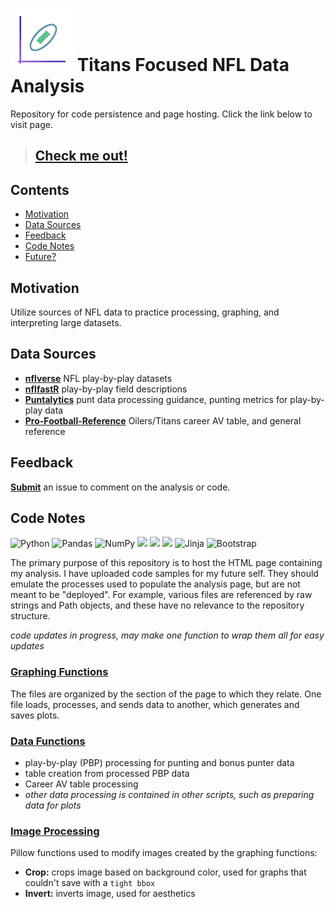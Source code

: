 # <img src="/images/favicon.png" title="Titan up!">  Titans Focused NFL Data Analysis
Repository for code persistence and page hosting. Click the link below to visit page.

>## [Check me out!](https://nbpub.github.io/TitanUp)


## Contents
- [Motivation](#motivation)
- [Data Sources](#data-sources)
- [Feedback](#feedback)
- [Code Notes](#code)
- [Future?](#future)

## Motivation
Utilize sources of NFL data to practice processing, graphing, and interpreting large datasets. 

## Data Sources
 - **[nflverse](https://github.com/nflverse/nflverse-data/releases/tag/pbp)** NFL play-by-play datasets
 - **[nflfastR](https://www.nflfastr.com/articles/field_descriptions.html)** play-by-play field descriptions
 - **[Puntalytics](https://github.com/Puntalytics/puntr/blob/master/R/processing.R)** punt data processing guidance, punting metrics for play-by-play data
 - **[Pro-Football-Reference](https://www.pro-football-reference.com/teams/oti/career-av.htm)** Oilers/Titans career AV table, and general reference

## Feedback
**[Submit](https://github.com/NBPub/TitanUp/issues/new/choose)** an issue to comment on the analysis or code. 

## Code Notes
![Python](https://img.shields.io/badge/python-3670A0?style=for-the-badge&logo=python&logoColor=ffdd54)
![Pandas](https://img.shields.io/badge/pandas-%23150458.svg?style=for-the-badge&logo=pandas&logoColor=white)
![NumPy](https://img.shields.io/badge/numpy-%23013243.svg?style=for-the-badge&logo=numpy&logoColor=white)
<img src="https://raw.githubusercontent.com/mwaskom/seaborn/master/doc/_static/logo-wide-lightbg.svg" style="height:30px;width:auto;">
<img src="https://matplotlib.org/stable/_images/sphx_glr_logos2_003.png" style="height:30px;width:auto;">
<img src="https://repository-images.githubusercontent.com/5171600/28cb0300-7e53-11ea-86e8-ba321370c31a" style="height:30px;width:auto;">
![Jinja](https://img.shields.io/badge/jinja-white.svg?style=for-the-badge&logo=jinja&logoColor=black) 
![Bootstrap](https://img.shields.io/badge/bootstrap-%23563D7C.svg?style=for-the-badge&logo=bootstrap&logoColor=white)

The primary purpose of this repository is to host the HTML page containing my analysis. 
I have uploaded code samples for my future self. They should emulate the processes used to populate the 
analysis page, but are not meant to be "deployed". For example, various files are referenced by 
raw strings and Path objects, and these have no relevance to the repository structure.

*code updates in progress, may make one function to wrap them all for easy updates*

### [Graphing Functions](https://github.com/NBPub/TitanUp/tree/main/code/graphing/)
The files are organized by the section of the page to which they relate. 
One file loads, processes, and sends data to another, which generates and saves plots.

### [Data Functions](https://github.com/NBPub/TitanUp/tree/main/code/data/)
 - play-by-play (PBP) processing for punting and bonus punter data
 - table creation from processed PBP data
 - Career AV table processing
 - *other data processing is contained in other scripts, such as preparing data for plots*

### [Image Processing](https://github.com/NBPub/TitanUp/tree/main/code/image_processing/)
Pillow functions used to modify images created by the graphing functions:
 - **Crop:** crops image based on background color, used for graphs that couldn't save with a `tight bbox`
 - **Invert:** inverts image, used for aesthetics


